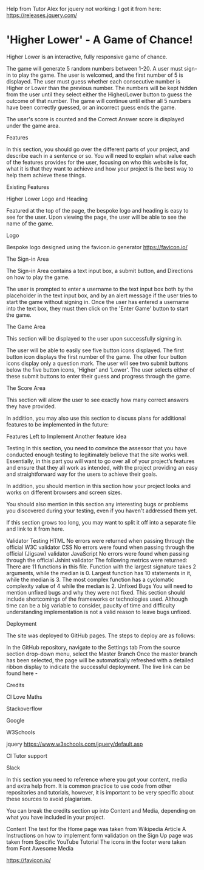 Help from Tutor Alex for jquery not working: <script src="https://code.jquery.com/jquery-3.6.1.slim.js" integrity="sha256-tXm+sa1uzsbFnbXt8GJqsgi2Tw+m4BLGDof6eUPjbtk=" crossorigin="anonymous"></script>
I got it from here: https://releases.jquery.com/


# 'Higher Lower' - A Game of Chance!

Higher Lower is an interactive, fully responsive game of chance.

The game will generate 5 random numbers between 1-20.  A user must sign-in to play the game.  The user is welcomed, and the first number of 5 is displayed.  The user must guess whether each consecutive number is Higher or Lower than the previous number.  The numbers will be kept hidden from the user until they select either the Higher/Lower button to guess the outcome of that number. The game will continue until either all 5 numbers have been correctly guessed, or an incorrect guess ends the game.

The user's score is counted and the Correct Answer score is displayed under the game area.

Features

In this section, you should go over the different parts of your project, and describe each in a sentence or so. You will need to explain what value each of the features provides for the user, focusing on who this website is for, what it is that they want to achieve and how your project is the best way to help them achieve these things.

Existing Features

Higher Lower Logo and Heading

Featured at the top of the page, the bespoke logo and heading is easy to see for the user. Upon viewing the page, the user will be able to see the name of the game.

Logo

Bespoke logo designed using the favicon.io generator https://favicon.io/

The Sign-in Area

The Sign-in Area contains a text input box, a submit button, and Directions on how to play the game.

The user is prompted to enter a username to the text input box both by the placeholder in the text input box, and by an alert message if the user tries to start the game without signing in.  Once the user has entered a username into the text box, they must then click on the 'Enter Game' button to start the game.

The Game Area

This section will be displayed to the user upon successfully signing in.

The user will be able to easily see five button icons displayed.  The first button icon displays the first number of the game.  The other four button icons display only a question mark.  The user will see two submit buttons below the five button icons, 'Higher' and 'Lower'.  The user selects either of these submit buttons to enter their guess and progress through the game.

The Score Area

This section will allow the user to see exactly how many correct answers they have provided.

In addition, you may also use this section to discuss plans for additional features to be implemented in the future:

Features Left to Implement
Another feature idea

Testing
In this section, you need to convince the assessor that you have conducted enough testing to legitimately believe that the site works well. Essentially, in this part you will want to go over all of your project’s features and ensure that they all work as intended, with the project providing an easy and straightforward way for the users to achieve their goals.

In addition, you should mention in this section how your project looks and works on different browsers and screen sizes.

You should also mention in this section any interesting bugs or problems you discovered during your testing, even if you haven't addressed them yet.

If this section grows too long, you may want to split it off into a separate file and link to it from here.

Validator Testing
HTML
No errors were returned when passing through the official W3C validator
CSS
No errors were found when passing through the official (Jigsaw) validator
JavaScript
No errors were found when passing through the official Jshint validator
The following metrics were returned:
There are 11 functions in this file.
Function with the largest signature takes 2 arguments, while the median is 0.
Largest function has 10 statements in it, while the median is 3.
The most complex function has a cyclomatic complexity value of 4 while the median is 2.
Unfixed Bugs
You will need to mention unfixed bugs and why they were not fixed. This section should include shortcomings of the frameworks or technologies used. Although time can be a big variable to consider, paucity of time and difficulty understanding implementation is not a valid reason to leave bugs unfixed.

Deployment

The site was deployed to GitHub pages. The steps to deploy are as follows:

In the GitHub repository, navigate to the Settings tab
From the source section drop-down menu, select the Master Branch
Once the master branch has been selected, the page will be automatically refreshed with a detailed ribbon display to indicate the successful deployment.
The live link can be found here - 

Credits

CI Love Maths

Stackoverflow

Google

W3Schools

jquery https://www.w3schools.com/jquery/default.asp



CI Tutor support

Slack


In this section you need to reference where you got your content, media and extra help from. It is common practice to use code from other repositories and tutorials, however, it is important to be very specific about these sources to avoid plagiarism.

You can break the credits section up into Content and Media, depending on what you have included in your project.

Content
The text for the Home page was taken from Wikipedia Article A
Instructions on how to implement form validation on the Sign Up page was taken from Specific YouTube Tutorial
The icons in the footer were taken from Font Awesome
Media

https://favicon.io/